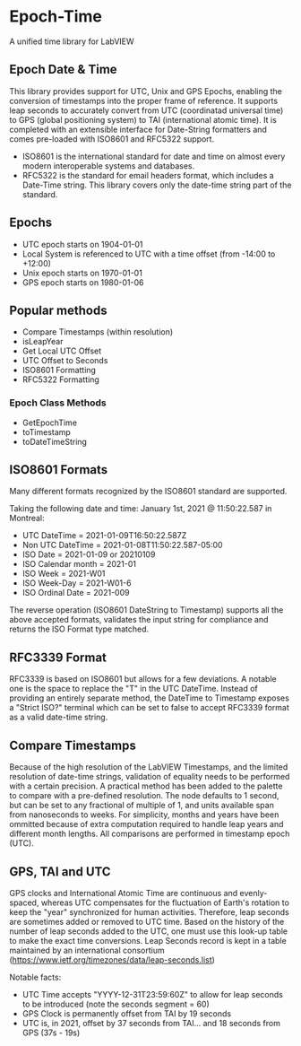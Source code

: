 # Epoch-Time
A unified time library for LabVIEW

## Epoch Date & Time

This library provides support for UTC, Unix and GPS Epochs, enabling the conversion of timestamps into the proper frame of reference.
It supports leap seconds to accurately convert from UTC (coordinatad universal time) to GPS (global positioning system) to TAI (international atomic time).
It is completed with an extensible interface for Date-String formatters and comes pre-loaded with ISO8601 and RFC5322 support.

- ISO8601 is the international standard for date and time on almost every modern interoperable systems and databases.
- RFC5322 is the standard for email headers format, which includes a Date-Time string. This library covers only the date-time string part of the standard.

## Epochs

- UTC epoch starts on 1904-01-01
- Local System is referenced to UTC with a time offset (from -14:00 to +12:00)
- Unix epoch starts on 1970-01-01
- GPS epoch starts on 1980-01-06

## Popular methods

- Compare Timestamps (within resolution)
- isLeapYear
- Get Local UTC Offset
- UTC Offset to Seconds
- ISO8601 Formatting
- RFC5322 Formatting
### Epoch Class Methods
- GetEpochTime
- toTimestamp
- toDateTimeString

## ISO8601 Formats

Many different formats recognized by the ISO8601 standard are supported.

Taking the following date and time: January 1st, 2021 @ 11:50:22.587 in Montreal:

- UTC DateTime = 2021-01-09T16:50:22.587Z
- Non UTC DateTime = 2021-01-08T11:50:22.587-05:00
- ISO Date = 2021-01-09 or 20210109
- ISO Calendar month  = 2021-01
- ISO Week = 2021-W01
- ISO Week-Day = 2021-W01-6
- ISO Ordinal Date = 2021-009

The reverse operation (ISO8601 DateString to Timestamp) supports all the above accepted formats, validates the input string for compliance and returns the ISO Format type matched.

## RFC3339 Format

RFC3339 is based on ISO8601 but allows for a few deviations.
A notable one is the space to replace the "T" in the UTC DateTime. Instead of providing an entirely separate method, the DateTime to Timestamp exposes a "Strict ISO?" terminal which can be set to false to accept RFC3339 format as a valid date-time string.

## Compare Timestamps

Because of the high resolution of the LabVIEW Timestamps, and the limited resolution of date-time strings, validation of equality needs to be performed with a certain precision.
A practical method has been added to the palette to compare with a pre-defined resolution. The node defaults to 1 second, but can be set to any fractional of multiple of 1, and units available span from nanoseconds to weeks.
For simplicity, months and years have been ommitted because of extra computation required to handle leap years and different month lengths. All comparisons are performed in timestamp epoch (UTC).

## GPS, TAI and UTC

GPS clocks and International Atomic Time are continuous and evenly-spaced, whereas UTC compensates for the fluctuation of Earth's rotation to keep the "year" synchronized for human activities.
Therefore, leap seconds are sometimes added or removed to UTC time. Based on the history of the number of leap seconds added to the UTC, one must use this look-up table to make the exact time conversions.
Leap Seconds record is kept in a table maintained by an international consortium (https://www.ietf.org/timezones/data/leap-seconds.list)

Notable facts: 
- UTC Time accepts "YYYY-12-31T23:59:60Z" to allow for leap seconds to be introduced (note the seconds segment = 60)
- GPS Clock is permanently offset from TAI by 19 seconds
- UTC is, in 2021, offset by 37 seconds from TAI... and 18 seconds from GPS (37s - 19s)



